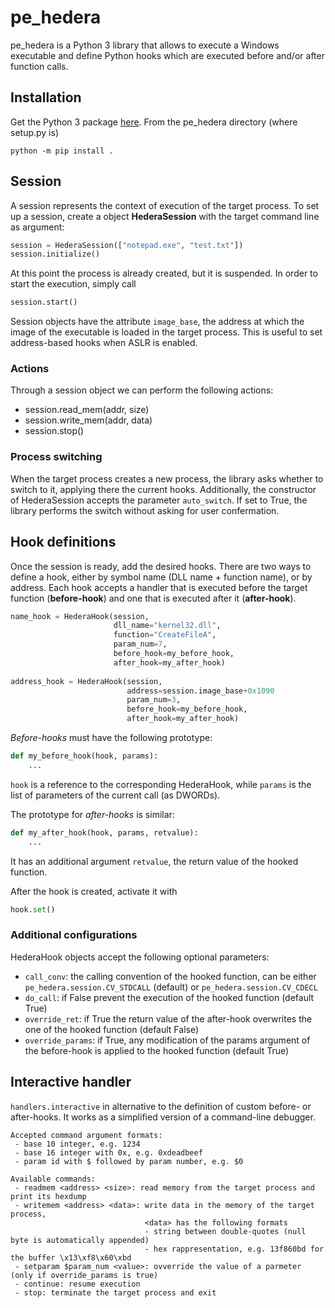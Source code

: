 # pe_hedera

pe_hedera is a Python 3 library that allows to execute a Windows executable and define Python hooks which are executed before and/or after function calls.

## Installation

Get the Python 3 package [here](pe_hedera.zip). From the pe_hedera directory (where setup.py is)

```
python -m pip install .
```

## Session
A session represents the context of execution of the target process. To set up a session,  create a object **HederaSession** with the target command line as argument:

```python
session = HederaSession(["notepad.exe", "test.txt"])
session.initialize()
```

At this point the process is already created, but it is suspended. In order to start the execution, simply call

```python
session.start()
```

Session objects have the attribute `image_base`, the address at which the image of the executable is loaded in the target process. This is useful to set address-based hooks when ASLR is enabled.

### Actions

Through a session object we can perform the following actions:

- session.read_mem(addr, size)
- session.write_mem(addr, data)
- session.stop()

### Process switching

When the target process creates a new process, the library asks whether to switch to it, applying there the current hooks.
Additionally, the constructor of HederaSession accepts the parameter `auto_switch`. If set to True, the library performs the switch without asking for user confermation.

## Hook definitions
Once the session is ready, add the desired hooks.
There are two ways to define a hook, either by symbol name (DLL name + function name), or by address.
Each hook accepts a handler that is executed before the target function (**before-hook**) and one that is executed after it (**after-hook**). 

```python
name_hook = HederaHook(session, 
                       dll_name="kernel32.dll",
                       function="CreateFileA",
                       param_num=7,
                       before_hook=my_before_hook,
                       after_hook=my_after_hook)
                       
address_hook = HederaHook(session, 
                          address=session.image_base+0x1090
                          param_num=3,
                          before_hook=my_before_hook,
                          after_hook=my_after_hook)               
```

*Before-hooks* must have the following prototype:

```python
def my_before_hook(hook, params):
    ...
```

`hook` is a reference to the corresponding HederaHook, while `params` is the list of parameters of the current call (as DWORDs).

The prototype for *after-hooks* is similar:

```python
def my_after_hook(hook, params, retvalue):
    ...
```

It has an additional argument `retvalue`, the return value of the hooked function.

After the hook is created, activate it with

```python
hook.set()
```

### Additional configurations

HederaHook objects accept the following optional parameters:

- `call_conv`: the calling convention of the hooked function, can be either `pe_hedera.session.CV_STDCALL` (default) or `pe_hedera.session.CV_CDECL`
- `do_call`: if False prevent the execution of the hooked function (default True)
- `override_ret`: if True the return value of the after-hook overwrites the one of the hooked function (default False)
- `override_params`: if True, any modification of the params argument of the before-hook is applied to the hooked function (default True)

## Interactive handler

`handlers.interactive` in alternative to the definition of custom before- or after-hooks. It works as a simplified version of a command-line debugger.

```
Accepted command argument formats:
 - base 10 integer, e.g. 1234
 - base 16 integer with 0x, e.g. 0xdeadbeef
 - param id with $ followed by param number, e.g. $0

Available commands:
 - readmem <address> <size>: read memory from the target process and print its hexdump
 - writemem <address> <data>: write data in the memory of the target process,
                              <data> has the following formats
                              - string between double-quotes (null byte is automatically appended)
                              - hex rappresentation, e.g. 13f860bd for the buffer \x13\xf8\x60\xbd
 - setparam $param_num <value>: ovverride the value of a parmeter (only if override_params is true)
 - continue: resume execution
 - stop: terminate the target process and exit
```


